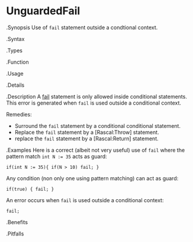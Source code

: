 # UnguardedFail

.Synopsis
Use of `fail` statement outside a condtional context.

.Syntax

.Types

.Function
       
.Usage

.Details

.Description
A [fail]((Rascal:Statements-Fail)) statement is only allowed inside conditional statements.
This error is generated when `fail` is used outside a conditional context.

Remedies:

*  Surround the `fail` statement by a conditional conditional statement.
*  Replace the `fail` statement by a [Rascal:Throw] statement.
*  replace the `fail` statement by a [Rascal:Return] statement.

.Examples
Here is a correct (albeit not very useful) use of `fail` where the pattern match `int N := 35` acts as guard:
```rascal-shell
if(int N := 35){ if(N > 10) fail; }
```
Any condition (non only one using pattern matching) can act as guard:
```rascal-shell,continue
if(true) { fail; }
```
An error occurs when `fail` is used outside a conditional context:
```rascal-shell,error
fail;
```

.Benefits

.Pitfalls

